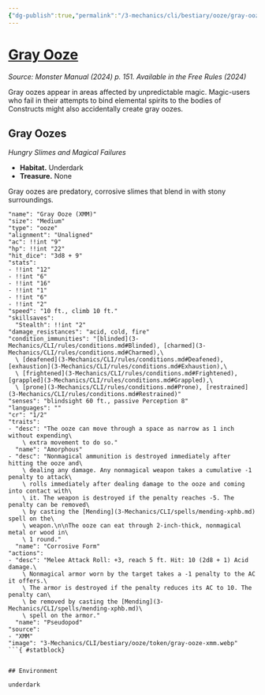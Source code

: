 ```yaml
---
{"dg-publish":true,"permalink":"/3-mechanics/cli/bestiary/ooze/gray-ooze-xmm/","tags":["ttrpg-cli/compendium/src/5e/xmm","ttrpg-cli/monster/cr/1-2","ttrpg-cli/monster/environment/underdark","ttrpg-cli/monster/size/medium","ttrpg-cli/monster/type/ooze"],"noteIcon":""}
---
```


# [Gray Ooze](3-Mechanics\CLI\bestiary\ooze/gray-ooze-xmm.md)
*Source: Monster Manual (2024) p. 151. Available in the Free Rules (2024)*  

Gray oozes appear in areas affected by unpredictable magic. Magic-users who fail in their attempts to bind elemental spirits to the bodies of Constructs might also accidentally create gray oozes.

## Gray Oozes

*Hungry Slimes and Magical Failures*

- **Habitat.** Underdark  
- **Treasure.** None  

Gray oozes are predatory, corrosive slimes that blend in with stony surroundings.

```statblock
"name": "Gray Ooze (XMM)"
"size": "Medium"
"type": "ooze"
"alignment": "Unaligned"
"ac": !!int "9"
"hp": !!int "22"
"hit_dice": "3d8 + 9"
"stats":
- !!int "12"
- !!int "6"
- !!int "16"
- !!int "1"
- !!int "6"
- !!int "2"
"speed": "10 ft., climb 10 ft."
"skillsaves":
  "Stealth": !!int "2"
"damage_resistances": "acid, cold, fire"
"condition_immunities": "[blinded](3-Mechanics/CLI/rules/conditions.md#Blinded), [charmed](3-Mechanics/CLI/rules/conditions.md#Charmed),\
  \ [deafened](3-Mechanics/CLI/rules/conditions.md#Deafened), [exhaustion](3-Mechanics/CLI/rules/conditions.md#Exhaustion),\
  \ [frightened](3-Mechanics/CLI/rules/conditions.md#Frightened), [grappled](3-Mechanics/CLI/rules/conditions.md#Grappled),\
  \ [prone](3-Mechanics/CLI/rules/conditions.md#Prone), [restrained](3-Mechanics/CLI/rules/conditions.md#Restrained)"
"senses": "blindsight 60 ft., passive Perception 8"
"languages": ""
"cr": "1/2"
"traits":
- "desc": "The ooze can move through a space as narrow as 1 inch without expending\
    \ extra movement to do so."
  "name": "Amorphous"
- "desc": "Nonmagical ammunition is destroyed immediately after hitting the ooze and\
    \ dealing any damage. Any nonmagical weapon takes a cumulative -1 penalty to attack\
    \ rolls immediately after dealing damage to the ooze and coming into contact with\
    \ it. The weapon is destroyed if the penalty reaches -5. The penalty can be removed\
    \ by casting the [Mending](3-Mechanics/CLI/spells/mending-xphb.md) spell on the\
    \ weapon.\n\nThe ooze can eat through 2-inch-thick, nonmagical metal or wood in\
    \ 1 round."
  "name": "Corrosive Form"
"actions":
- "desc": "Melee Attack Roll: +3, reach 5 ft. Hit: 10 (2d8 + 1) Acid damage.\
    \ Nonmagical armor worn by the target takes a -1 penalty to the AC it offers.\
    \ The armor is destroyed if the penalty reduces its AC to 10. The penalty can\
    \ be removed by casting the [Mending](3-Mechanics/CLI/spells/mending-xphb.md)\
    \ spell on the armor."
  "name": "Pseudopod"
"source":
- "XMM"
"image": "3-Mechanics/CLI/bestiary/ooze/token/gray-ooze-xmm.webp"
```{ #statblock}


## Environment

underdark